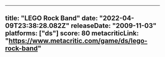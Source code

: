 
---
title: "LEGO Rock Band"
date: "2022-04-09T23:38:28.082Z"
releaseDate: "2009-11-03"
platforms: ["ds"]
score: 80
metacriticLink: "https://www.metacritic.com/game/ds/lego-rock-band"
---
